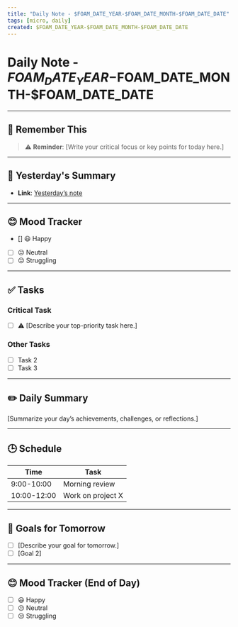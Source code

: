 ```yaml
---
title: "Daily Note - $FOAM_DATE_YEAR-$FOAM_DATE_MONTH-$FOAM_DATE_DATE"
tags: [micro, daily]
created: $FOAM_DATE_YEAR-$FOAM_DATE_MONTH-$FOAM_DATE_DATE
---
```


# Daily Note - $FOAM_DATE_YEAR-$FOAM_DATE_MONTH-$FOAM_DATE_DATE

---

## 📌 Remember This

> ⚠️ **Reminder**: [Write your critical focus or key points for today here.]

---

## 🔄 Yesterday's Summary

- **Link**: [Yesterday’s note](../path/to/notes/$FOAM_DATE_YEAR-$FOAM_DATE_MONTH-$FOAM_DATE_DATE/+1d)

---

## 😊 Mood Tracker

- [] 😃 Happy
- [ ] 😐 Neutral
- [ ] 😔 Struggling

---

## ✅ Tasks

### Critical Task

- [ ] ⚠️ [Describe your top-priority task here.]

### Other Tasks

- [ ] Task 2
- [ ] Task 3

---

## ✏️ Daily Summary

[Summarize your day’s achievements, challenges, or reflections.]

---

## 🕒 Schedule

| Time        | Task              |
| ----------- | ----------------- |
| 9:00-10:00  | Morning review    |
| 10:00-12:00 | Work on project X |

---

## 🎯 Goals for Tomorrow

- [ ] [Describe your goal for tomorrow.]
- [ ] [Goal 2]

---

## 😊 Mood Tracker (End of Day)

- [ ] 😃 Happy
- [ ] 😐 Neutral
- [ ] 😔 Struggling
